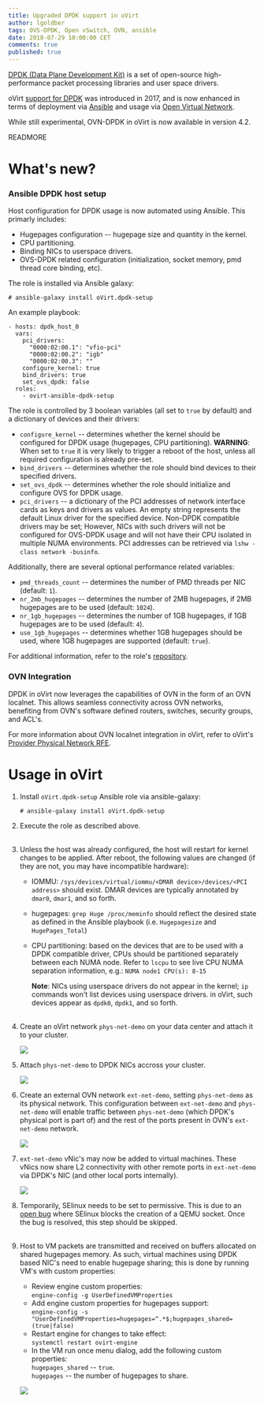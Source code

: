 ```yaml
---
title: Upgraded DPDK support in oVirt
author: lgoldber
tags: OVS-DPDK, Open vSwitch, OVN, ansible
date: 2018-07-29 10:00:00 CET
comments: true
published: true
---
```

[DPDK (Data Plane Development Kit)](http://dpdk.org/) is a set of open-source high-performance packet processing libraries and user space drivers.

oVirt [support for DPDK](https://www.ovirt.org/blog/2017/09/ovs-dpdk/) was introduced in 2017, and is now enhanced in terms of deployment via [Ansible](https://github.com/ovirt/ovirt-ansible-dpdk-setup/) and usage via [Open Virtual Network](http://www.ovn.org/).

While still experimental, OVN-DPDK in oVirt is now available in version 4.2.

READMORE

# What's new?

### Ansible DPDK host setup

Host configuration for DPDK usage is now automated using Ansible. This primarly includes:
* Hugepages configuration -- hugepage size and quantity in the kernel.
* CPU partitioning.
* Binding NICs to userspace drivers.
* OVS-DPDK related configuration (initialization, socket memory, pmd thread core binding, etc).

The role is installed via Ansible galaxy:
```
# ansible-galaxy install oVirt.dpdk-setup
```
An example playbook:
```
- hosts: dpdk_host_0
  vars:
    pci_drivers:
      "0000:02:00.1": "vfio-pci"
      "0000:02:00.2": "igb"
      "0000:02:00.3": ""
    configure_kernel: true
    bind_drivers: true
    set_ovs_dpdk: false
  roles:
    - ovirt-ansible-dpdk-setup
```
The role is controlled by 3 boolean variables (all set to `true` by default) and a dictionary of devices and their drivers:
* `configure_kernel` -- determines whether the kernel should be configured for DPDK usage (hugepages, CPU partitioning). __WARNING__: When set to `true` it is very likely to trigger a reboot of the host, unless all required configuration is already pre-set.
* `bind_drivers` -- determines whether the role should bind devices to their specified drivers.
* `set_ovs_dpdk` -- determines whether the role should initialize and configure OVS for DPDK usage.
* `pci_drivers` -- a dictionary of the PCI addresses of network interface cards as keys and drivers as values. An empty string represents the default Linux driver for the specified device. Non-DPDK compatible drivers may be set; However, NICs with such drivers will not be configured for OVS-DPDK usage and will not have their CPU isolated in multiple NUMA environments. PCI addresses can be retrieved via `lshw -class network -businfo`.

Additionally, there are several optional performance related variables:
* `pmd_threads_count` -- determines the number of PMD threads per NIC (default: `1`).
* `nr_2mb_hugepages` -- determines the number of 2MB hugepages, if 2MB hugepages are to be used (default: `1024`).
* `nr_1gb_hugepages` -- determines the number of 1GB hugepages, if 1GB hugepages are to be used (default: `4`).
* `use_1gb_hugepages` -- determines whether 1GB hugepages should be used, where 1GB hugepages are supported (default: `true`).

For additional information, refer to the role's [repository](https://github.com/ovirt/ovirt-ansible-dpdk-setup/).

### OVN Integration
DPDK in oVirt now leverages the capabilities of OVN in the form of an OVN localnet. This allows seamless connectivity across OVN networks, benefiting from OVN's software defined routers, switches, security groups, and ACL's.

For more information about OVN localnet integration in oVirt, refer to oVirt's [Provider Physical Network RFE](https://ovirt.org/develop/release-management/features/network/provider-physical-network/).

# Usage in oVirt
1. Install `oVirt.dpdk-setup` Ansible role via ansible-galaxy:

    ```
    # ansible-galaxy install oVirt.dpdk-setup
    ```
2. Execute the role as described above.<br/><br/>

3. Unless the host was already configured, the host will restart for kernel changes to be applied. After reboot, the following values are changed (if they are not, you may have incompatible hardware):

    * IOMMU: `/sys/devices/virtual/iommu/<DMAR device>/devices/<PCI address>` should exist. DMAR devices are typically annotated by `dmar0`, `dmar1`, and so forth.

    * hugepages: `grep Huge /proc/meminfo` should reflect the desired state as defined in the Ansible playbook (i.e. `Hugepagesize` and `HugePages_Total`)

    * CPU partitioning: based on the devices that are to be used with a DPDK compatible driver, CPUs should be partitioned separately between each NUMA node. Refer to `lscpu` to see live CPU NUMA separation information, e.g.: `NUMA node1 CPU(s): 8-15`

        **Note**: NICs using userspace drivers do not appear in the kernel; `ip` commands won't list devices using userspace drivers. in oVirt, such devices appear as `dpdk0`, `dpdk1`, and so forth.<br/><br/>

4. Create an oVirt network `phys-net-demo` on your data center and attach it to your cluster.

    ![](/images/ovn-dpdk/create-phys-net.png)

5. Attach `phys-net-demo` to DPDK NICs accross your cluster.

    ![](/images/ovn-dpdk/set-phys-net.png)

6. Create an external OVN network `ext-net-demo`, setting `phys-net-demo` as its physical network. This configuration between `ext-net-demo` and `phys-net-demo` will enable traffic between `phys-net-demo` (which DPDK's physical port is part of) and the rest of the ports present in OVN's `ext-net-demo` network.

    ![](/images/ovn-dpdk/create-ext-net.png)

7. `ext-net-demo` vNic's may now be added to virtual machines. These vNics now share L2 connectivity with other remote ports in `ext-net-demo` via DPDK's NIC (and other local ports internally).

    ![](/images/ovn-dpdk/ext-net-demo.png)

8. Temporarily, SElinux needs to be set to permissive. This is due to an [open bug](https://bugzilla.redhat.com/1598435) where SElinux blocks the creation of a QEMU socket. Once the bug is resolved, this step should be skipped.<br/><br/>

9. Host to VM packets are transmitted and received on buffers allocated on shared hugepages memory. As such, virtual machines using DPDK based NIC's need to enable hugepage sharing; this is done by running VM's with custom properties:

    * Review engine custom properties:<br/>
      `engine-config -g UserDefinedVMProperties`
    * Add engine custom properties for hugepages support:<br/>
      `engine-config -s "UserDefinedVMProperties=hugepages=^.*$;hugepages_shared=(true|false)`
    * Restart engine for changes to take effect:<br/>
      `systemctl restart ovirt-engine`
    * In the VM run once menu dialog, add the following custom properties:<br/>
      `hugepages_shared` -- `true`.<br/>
      `hugepages` -- the number of hugepages to share.

    ![](/images/ovn-dpdk/hugepages.png)
